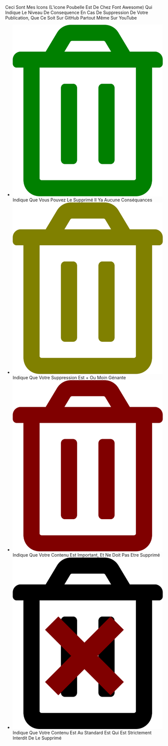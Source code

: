 Ceci Sont Mes Icons (L'icone Poubelle Est De Chez Font Awesome) Qui Indique Le Niveau De Consequence En Cas De Suppression De Votre Publication, Que Ce Soit Sur GitHub Partout Même Sur YouTube

* ![DeleteNoProblem](DeleteNoProblem.svg) Indique Que Vous Pouvez Le Supprimé Il Ya Aucune Conséquances
* ![DeleteKissing](DeleteKissing.svg) Indique Que Votre Suppression Est + Ou Moin Génante
* ![DeleteTrouble](DeleteTrouble.svg) Indique Que Votre Contenu Est Important, Et Ne Doit Pas Etre Supprimé
* ![DeletePleaseDoNot](DeletePleaseDoNot.svg) Indique Que Votre Contenu Est Au Standard Est Qui Est Strictement Interdit De Le Supprimé
